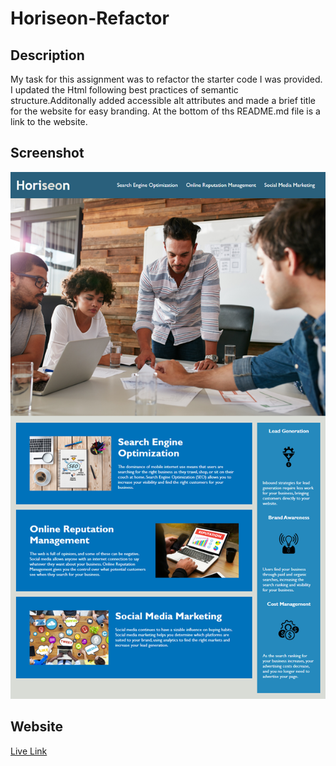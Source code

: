 # Horiseon-Refactor

## Description 
My task for this assignment was to refactor the starter code I was provided. I updated the Html following best practices of semantic structure.Additonally added accessible alt attributes and made a brief title for the website for easy branding. At the bottom of ths README.md file is a link to the website.

## Screenshot
![computer](assets\images\01-html-css-git-homework-demo.png)

## Website
[Live Link](https://pvon11.github.io/Horiseon-Refactor/)


